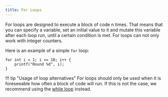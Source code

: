 ```yaml
---
title: For Loops
---
```


For loops are designed to execute a block of code n times. That means that you can specify a variable, set an initial value to it and mutate this variable after each loop run, until a certain condition is met. For loops can not only work with integer counters.

Here is an example of a simple `for` loop:
```spice
for int i = 1; i <= 10; i++ {
	printf("Round %d", i);
}
```

!!! tip "Usage of loop alternatives"
    For loops should only be used when it is foreseeable how often a block of code will run. If this is not the case, we recommend using the [while loop](../while-loops) instead.